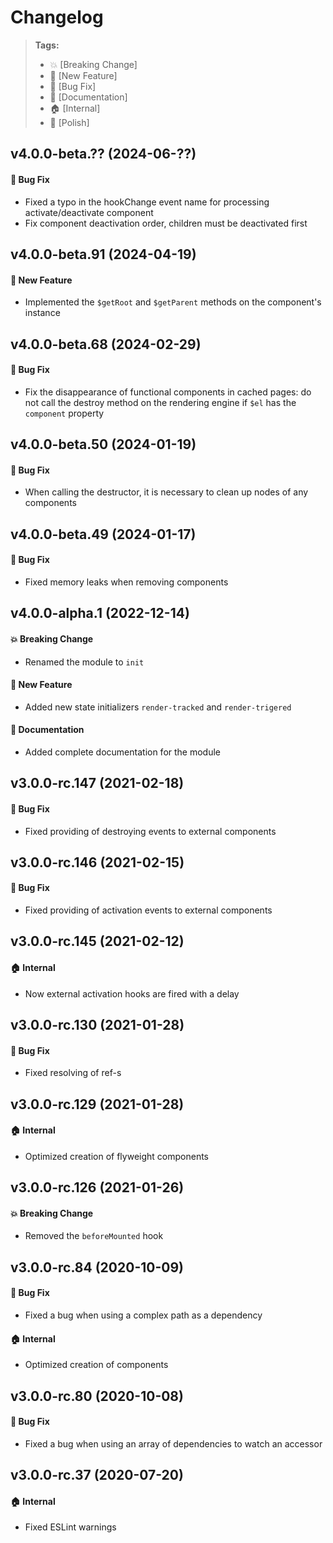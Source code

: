 Changelog
=========

> **Tags:**
> - :boom:       [Breaking Change]
> - :rocket:     [New Feature]
> - :bug:        [Bug Fix]
> - :memo:       [Documentation]
> - :house:      [Internal]
> - :nail_care:  [Polish]

## v4.0.0-beta.?? (2024-06-??)

#### :bug: Bug Fix

* Fixed a typo in the hookChange event name for processing activate/deactivate component
* Fix component deactivation order, children must be deactivated first

## v4.0.0-beta.91 (2024-04-19)

#### :rocket: New Feature

* Implemented the `$getRoot` and `$getParent` methods on the component's instance

## v4.0.0-beta.68 (2024-02-29)

#### :bug: Bug Fix

* Fix the disappearance of functional components in cached pages:
do not call the destroy method on the rendering engine if `$el` has the `component` property

## v4.0.0-beta.50 (2024-01-19)

#### :bug: Bug Fix

* When calling the destructor, it is necessary to clean up nodes of any components

## v4.0.0-beta.49 (2024-01-17)

#### :bug: Bug Fix

* Fixed memory leaks when removing components

## v4.0.0-alpha.1 (2022-12-14)

#### :boom: Breaking Change

* Renamed the module to `init`

#### :rocket: New Feature

* Added new state initializers `render-tracked` and `render-trigered`

#### :memo: Documentation

* Added complete documentation for the module

## v3.0.0-rc.147 (2021-02-18)

#### :bug: Bug Fix

* Fixed providing of destroying events to external components

## v3.0.0-rc.146 (2021-02-15)

#### :bug: Bug Fix

* Fixed providing of activation events to external components

## v3.0.0-rc.145 (2021-02-12)

#### :house: Internal

* Now external activation hooks are fired with a delay

## v3.0.0-rc.130 (2021-01-28)

#### :bug: Bug Fix

* Fixed resolving of ref-s

## v3.0.0-rc.129 (2021-01-28)

#### :house: Internal

* Optimized creation of flyweight components

## v3.0.0-rc.126 (2021-01-26)

#### :boom: Breaking Change

* Removed the `beforeMounted` hook

## v3.0.0-rc.84 (2020-10-09)

#### :bug: Bug Fix

* Fixed a bug when using a complex path as a dependency

#### :house: Internal

* Optimized creation of components

## v3.0.0-rc.80 (2020-10-08)

#### :bug: Bug Fix

* Fixed a bug when using an array of dependencies to watch an accessor

## v3.0.0-rc.37 (2020-07-20)

#### :house: Internal

* Fixed ESLint warnings
